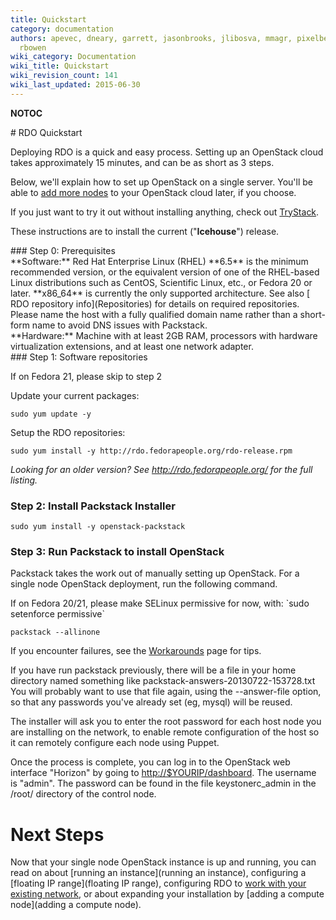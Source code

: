 ```yaml
---
title: Quickstart
category: documentation
authors: apevec, dneary, garrett, jasonbrooks, jlibosva, mmagr, pixelbeat, pmyers,
  rbowen
wiki_category: Documentation
wiki_title: Quickstart
wiki_revision_count: 141
wiki_last_updated: 2015-06-30
---
```


__NOTOC__

<div class="bg-boxes bg-boxes-single">
<div class="row">
<div class="offset3 span8">
# RDO Quickstart

Deploying RDO is a quick and easy process. Setting up an OpenStack cloud takes approximately 15 minutes, and can be as short as 3 steps.

Below, we'll explain how to set up OpenStack on a single server. You'll be able to [add more nodes](Adding_a_compute_node) to your OpenStack cloud later, if you choose.

If you just want to try it out without installing anything, check out [TryStack](http://trystack.org).

These instructions are to install the current ("**Icehouse**") release.

</div>
</div>
<div class="row">
<div class="offset3 span8 pull-s">
### Step 0: Prerequisites

<div class="row">
<div class="span4">
**Software:** Red Hat Enterprise Linux (RHEL) **6.5** is the minimum recommended version, or the equivalent version of one of the RHEL-based Linux distributions such as CentOS, Scientific Linux, etc., or Fedora 20 or later. **x86_64** is currently the only supported architecture. See also [ RDO repository info](Repositories) for details on required repositories. Please name the host with a fully qualified domain name rather than a short-form name to avoid DNS issues with Packstack.

</div>
<div class="span4">
**Hardware:** Machine with at least 2GB RAM, processors with hardware virtualization extensions, and at least one network adapter.

</div>
</div>
### Step 1: Software repositories

If on Fedora 21, please skip to step 2

Update your current packages:

    sudo yum update -y

Setup the RDO repositories:

    sudo yum install -y http://rdo.fedorapeople.org/rdo-release.rpm

*Looking for an older version? See <http://rdo.fedorapeople.org/> for the full listing.*

### Step 2: Install Packstack Installer

    sudo yum install -y openstack-packstack

### Step 3: Run Packstack to install OpenStack

Packstack takes the work out of manually setting up OpenStack. For a single node OpenStack deployment, run the following command.

If on Fedora 20/21, please make SELinux permissive for now, with: \`sudo setenforce permissive\`

    packstack --allinone

If you encounter failures, see the [Workarounds](Workarounds) page for tips.

If you have run packstack previously, there will be a file in your home directory named something like packstack-answers-20130722-153728.txt You will probably want to use that file again, using the --answer-file option, so that any passwords you've already set (eg, mysql) will be reused.

The installer will ask you to enter the root password for each host node you are installing on the network, to enable remote configuration of the host so it can remotely configure each node using Puppet.

Once the process is complete, you can log in to the OpenStack web interface "Horizon" by going to <http://$YOURIP/dashboard>. The username is "admin". The password can be found in the file keystonerc_admin in the /root/ directory of the control node.

# Next Steps

Now that your single node OpenStack instance is up and running, you can read on about [running an instance](running an instance), configuring a [floating IP range](floating IP range), configuring RDO to [work with your existing network](Neutron_with_existing_external_network), or about expanding your installation by [adding a compute node](adding a compute node).

</div>
</div>
<div class="row">
<div class="offset2 span8">
</div>
</div>
<Category:Documentation>

